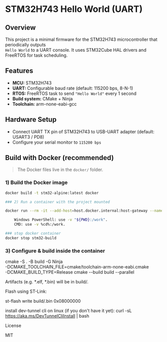 # STM32H743 Hello World (UART)

## Overview
This project is a minimal firmware for the STM32H743 microcontroller that periodically outputs  
`Hello World` to a UART console. It uses STM32Cube HAL drivers and FreeRTOS for task scheduling.

## Features
- **MCU:** STM32H743
- **UART:** Configurable baud rate (default: 115200 bps, 8-N-1)
- **RTOS:** FreeRTOS task to send `"Hello World"` every 1 second
- **Build system:** CMake + Ninja
- **Toolchain:** arm-none-eabi-gcc

## Hardware Setup
- Connect UART TX pin of STM32H743 to USB-UART adapter (default: USART3 / PD8)
- Configure your serial monitor to `115200 bps`

## Build with Docker (recommended)

> The Docker files live in the `docker/` folder.

### 1) Build the Docker image
```bash
docker build -t stm32-alpine:latest docker

### 2) Run a container with the project mounted

docker run --rm -it --add-host=host.docker.internal:host-gateway --name stm32-build -v "$PWD":/work -w /work stm32-alpine:latest bash

    Windows PowerShell: use -v "${PWD}:/work".
    CMD: use -v %cd%:/work.

### stop docker container
docker stop stm32-build
```
### 3) Configure & build inside the container

cmake -S . -B build -G Ninja \
  -DCMAKE_TOOLCHAIN_FILE=cmake/toolchain-arm-none-eabi.cmake \
  -DCMAKE_BUILD_TYPE=Release
cmake --build build --parallel

Artifacts (e.g. *.elf, *.bin) will be in build/.


Flash using ST-Link:

st-flash write build/<firmware>.bin 0x08000000

install dev-tunnel cli on linux (if you don't have it yet):
curl -sL https://aka.ms/DevTunnelCliInstall | bash

License

MIT
